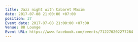 ```yaml
---
title: Jazz night with Cabaret Maxim
date: 2017-07-08 21:00:00 +07:00
position: 37
Event date: 2017-07-08 21:00:00 +07:00
Venue: 88 Lounge
Event URL: https://www.facebook.com/events/712276202277284
---
```


